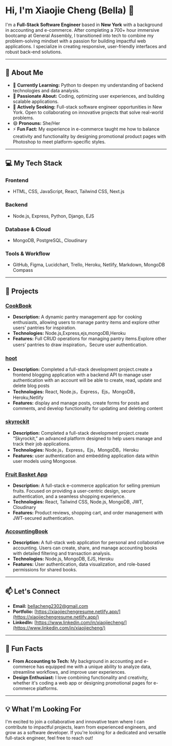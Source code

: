 # Hi, I'm Xiaojie Cheng (Bella) 👋

I'm a **Full-Stack Software Engineer** based in **New York** with a background in accounting and e-commerce. After completing a 700+ hour immersive bootcamp at General Assembly, I transitioned into tech to combine my problem-solving mindset with a passion for building impactful web applications. I specialize in creating responsive, user-friendly interfaces and robust back-end solutions.

---

## 🌟 About Me
- 🌱 **Currently Learning:** Python to deepen my understanding of backend technologies and data analysis.
- 👀 **Passionate About:** Coding, optimizing user experiences, and building scalable applications.
- 💼 **Actively Seeking:** Full-stack software engineer opportunities in New York. Open to collaborating on innovative projects that solve real-world problems.
- 😄 **Pronouns:** She/Her
- ⚡ **Fun Fact:** My experience in e-commerce taught me how to balance creativity and functionality by designing promotional product pages with Photoshop to meet platform-specific styles.

---

## 💻 My Tech Stack

### Frontend
- HTML, CSS, JavaScript, React, Tailwind CSS, Next.js

### Backend
- Node.js, Express, Python, Django, EJS

### Database & Cloud
- MongoDB, PostgreSQL, Cloudinary

### Tools & Workflow
- GitHub, Figma, Lucidchart, Trello, Heroku, Netlify, Markdown, MongoDB Compass

---

## 🚀 Projects
### [CookBook](https://menstackcookbook-35c8d8099b6c.herokuapp.com/)
- **Description:** A dynamic pantry management app for cooking enthusiasts, allowing users to manage pantry items and explore other users' pantries for inspiration.
- **Technologies:** Node.js,Express,ejs,mongoDB,Heroku
- **Features:** Full CRUD operations for managing pantry items.Explore other users’ pantries to draw inspiration，Secure user authentication.
  
### [hoot](https://hootapp.netlify.app/)
- **Description:** Completed a full-stack development project.create a frontend blogging application with a backend API to manage user authentication  with an account will be able to create, read, update and delete blog posts
- **Technologies:** React, Node.js，Express，Ejs，MongoDB，Heroku,Netlify
- **Features:** display and manage posts, create forms for posts and comments, and develop functionality for updating and deleting content

### [skyrockit](https://skyrockit-af1d861c1aa2.herokuapp.com/)
- **Description:** Completed a full-stack development project.create “Skyrockit,” an advanced platform designed to help users manage and track their job applications.
- **Technologies:** Node.js，Express，Ejs，MongoDB，Heroku
- **Features:** user authentication and embedding application data within user models using Mongoose.

### [Fruit Basket App](https://fruit-basket-store.netlify.app/)
- **Description:** A full-stack e-commerce application for selling premium fruits. Focused on providing a user-centric design, secure authentication, and a seamless shopping experience.
- **Technologies:** React, Tailwind CSS, Node.js, MongoDB, JWT, Cloudinary
- **Features:** Product reviews, shopping cart, and order management with JWT-secured authentication.

### [AccountingBook](https://acountingbook-4df927594488.herokuapp.com/)
- **Description:** A full-stack web application for personal and collaborative accounting. Users can create, share, and manage accounting books with detailed filtering and transaction analysis.
- **Technologies:** Node.js, MongoDB, EJS, Heroku
- **Features:** User authentication, data visualization, and role-based permissions for shared books.

---

## 📫 Let's Connect
- **Email:** bellacheng2302@gmail.com  
- **Portfolio:** [https://xiaojiechengresume.netlify.app/](https://xiaojiechengresume.netlify.app/)  
- **LinkedIn:** [https://www.linkedin.com/in/xiaojiecheng/](https://www.linkedin.com/in/xiaojiecheng/)


---

## 📌 Fun Facts
- **From Accounting to Tech:** My background in accounting and e-commerce has equipped me with a unique ability to analyze data, streamline workflows, and improve user experiences.
- **Design Enthusiast:** I love combining functionality and creativity, whether it's coding a web app or designing promotional pages for e-commerce platforms.

---

## 💡 What I'm Looking For
I'm excited to join a collaborative and innovative team where I can contribute to impactful projects, learn from experienced engineers, and grow as a software developer. If you're looking for a dedicated and versatile full-stack engineer, feel free to reach out!


<!---
BellaCheng28/BellaCheng28 is a ✨ special ✨ repository because its `README.md` (this file) appears on your GitHub profile.
You can click the Preview link to take a look at your changes.
--->
